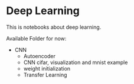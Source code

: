 # Deep Learning

This is notebooks about deep learning.

Available Folder for now:
- CNN
    - Autoencoder
    - CNN cifar, visualization and mnist example
    - weight initialization
    - Transfer Learning